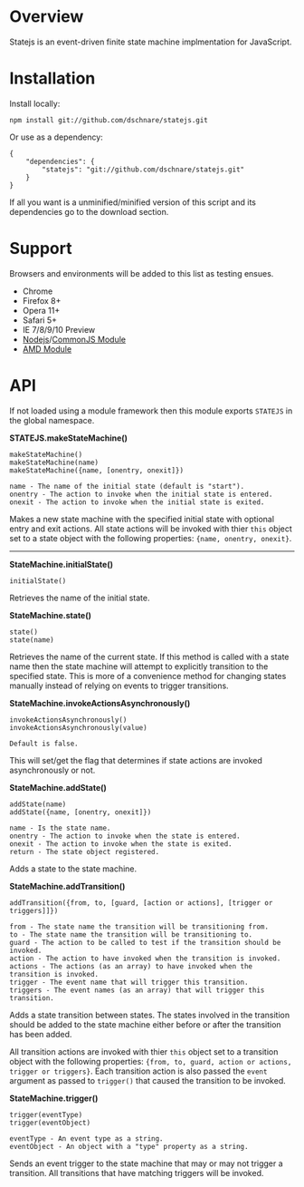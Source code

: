 # Overview

Statejs is an event-driven finite state machine implmentation for JavaScript.


# Installation

Install locally:

	npm install git://github.com/dschnare/statejs.git

Or use as a dependency:

	{
		"dependencies": {
			"statejs": "git://github.com/dschnare/statejs.git"
		}
	}

If all you want is a unminified/minified version of this script and its dependencies go to the download section.


# Support

Browsers and environments will be added to this list as testing ensues.

- Chrome
- Firefox 8+
- Opera 11+
- Safari 5+
- IE 7/8/9/10 Preview
- [Nodejs](http://nodejs.org/docs/latest/api/modules.html)/[CommonJS Module](http://wiki.commonjs.org/wiki/Modules/1.1)
- [AMD Module](https://github.com/dschnare/definejs)


# API

If not loaded using a module framework then this module exports `STATEJS` in the global namespace.

**STATEJS.makeStateMachine()**

	makeStateMachine()
	makeStateMachine(name)
	makeStateMachine({name, [onentry, onexit]})

	name - The name of the initial state (default is "start").
	onentry - The action to invoke when the initial state is entered.
	onexit - The action to invoke when the initial state is exited.

Makes a new state machine with the specified initial state with optional entry and exit actions. All state actions will be invoked with thier `this` object set to a state object with the following properties: `{name, onentry, onexit}`.

---

**StateMachine.initialState()**

	initialState()

Retrieves the name of the initial state.

**StateMachine.state()**

	state()
	state(name)

Retrieves the name of the current state. If this method is called with a state name then the state machine will attempt to explicitly transition to the specified state. This is more of a convenience method for changing states manually instead of relying on events to trigger transitions.

**StateMachine.invokeActionsAsynchronously()**

	invokeActionsAsynchronously()
	invokeActionsAsynchronously(value)

	Default is false.

This will set/get the flag that determines if state actions are invoked asynchronously or not.


**StateMachine.addState()**

	addState(name)
	addState({name, [onentry, onexit]})

	name - Is the state name.
	onentry - The action to invoke when the state is entered.
	onexit - The action to invoke when the state is exited.
	return - The state object registered.

Adds a state to the state machine.

**StateMachine.addTransition()**

	addTransition({from, to, [guard, [action or actions], [trigger or triggers]]})

	from - The state name the transition will be transitioning from.
	to - The state name the transition will be transitioning to.
	guard - The action to be called to test if the transition should be invoked.
	action - The action to have invoked when the transition is invoked.
	actions - The actions (as an array) to have invoked when the transition is invoked.
	trigger - The event name that will trigger this transition.
	triggers - The event names (as an array) that will trigger this transition.

Adds a state transition between states. The states involved in the transition should be added to the state machine either before or after the transition has been added.

All transition actions are invoked with thier `this` object set to a transition object with the following properties: `{from, to, guard, action or actions, trigger or triggers}`. Each transition action is also passed the `event` argument as passed to `trigger()` that caused the transition to be invoked.


**StateMachine.trigger()**

	trigger(eventType)
	trigger(eventObject)

	eventType - An event type as a string.
	eventObject - An object with a "type" property as a string.

Sends an event trigger to the state machine that may or may not trigger a transition. All transitions that have matching triggers will be invoked.